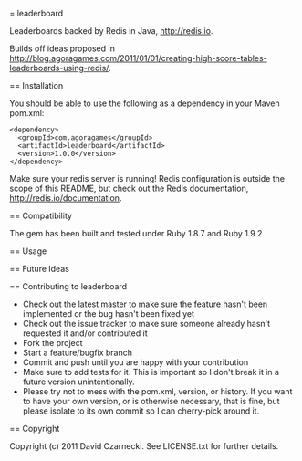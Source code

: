 = leaderboard

Leaderboards backed by Redis in Java, http://redis.io.

Builds off ideas proposed in http://blog.agoragames.com/2011/01/01/creating-high-score-tables-leaderboards-using-redis/.

== Installation

You should be able to use the following as a dependency in your Maven pom.xml:

    <dependency>
      <groupId>com.agoragames</groupId>
      <artifactId>leaderboard</artifactId>
      <version>1.0.0</version>
    </dependency>
	
Make sure your redis server is running! Redis configuration is outside the scope of this README, but 
check out the Redis documentation, http://redis.io/documentation.

== Compatibility

The gem has been built and tested under Ruby 1.8.7 and Ruby 1.9.2
	
== Usage

== Future Ideas
  
== Contributing to leaderboard
 
* Check out the latest master to make sure the feature hasn't been implemented or the bug hasn't been fixed yet
* Check out the issue tracker to make sure someone already hasn't requested it and/or contributed it
* Fork the project
* Start a feature/bugfix branch
* Commit and push until you are happy with your contribution
* Make sure to add tests for it. This is important so I don't break it in a future version unintentionally.
* Please try not to mess with the pom.xml, version, or history. If you want to have your own version, or is otherwise necessary, that is fine, but please isolate to its own commit so I can cherry-pick around it.

== Copyright

Copyright (c) 2011 David Czarnecki. See LICENSE.txt for further details.

